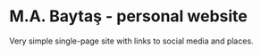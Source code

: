 M.A. Baytaş - personal website
==============================

Very simple single-page site with links to social media and places.